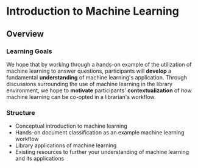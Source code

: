 # Introduction to Machine Learning

## Overview 
### Learning Goals
We hope that by working through a hands-on example of the utilization of machine learning to answer questions, participants will **develop** a fundamental **understanding** of machine learning's application. Through discussions surrounding the use of machine learning in the library environment, we hope to **motivate** participants' **contextualization** of *how* machine learning can be co-opted in a librarian's workflow.

### Structure
- Conceptual introduction to machine learning
- Hands-on document classification as an example machine learning workflow
- Library applications of machine learning
- Existing resources to further your understanding of machine learning and its applications
